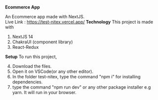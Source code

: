 **Ecommerce App**

An Ecommerce app made with NextJS. <br>
Live Link : https://test-nitex.vercel.app/
**Technology**
This project is made with

1. NextJS 14
2. ChakraUI (component library)
3. React-Redux

**Setup**
To run this project,

4. Download the files.
5. Open it on VSCode(or any other editor).
6. In the folder test-nitex, type the command "npm i" for installing dependencies.
7. type the command "npm run dev" or any other package installer e.g yarn. It will run in your browser.
